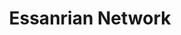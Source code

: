 ---
banner: /static/Essanrian Network.png
continent: Essanrian Network
date created: Friday, December 8th 2023, 10:57:06 pm
date modified: Saturday, February 15th 2025, 12:14:35 am
eleventyNavigation:
  key: Essanrian Network
  parent: Material Plane
herocolor0: 225
herocolor1: 226
herocolor2: 229
layout: base.njk
parentpath: src/garden\🌐Worldbuilding\Material Plane/Material Plane.md
path: /garden%5C%F0%9F%8C%90Worldbuilding%5CMaterial%20Plane%5CEssanrian%20Network/
plane: Material Plane
title: Essanrian Network
type: Continent
---